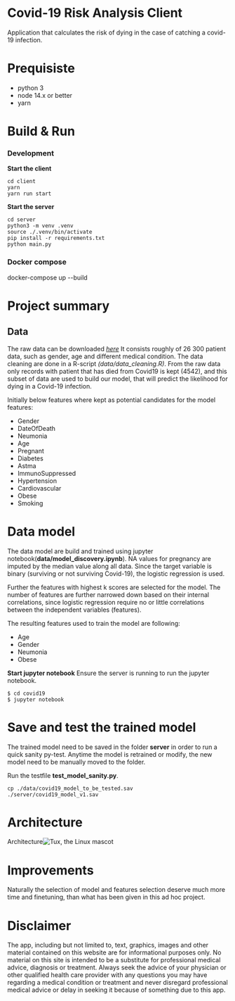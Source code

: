 # Covid-19 Risk Analysis Client
Application that calculates the risk of dying in the case of catching a covid-19 infection.

# Prequisiste

- python 3
- node 14.x or better
- yarn

# Build & Run

### Development

**Start the client**
```
cd client
yarn
yarn run start
```

**Start the server**
```
cd server
python3 -m venv .venv
source ./.venv/bin/activate
pip install -r requirements.txt
python main.py
```

### Docker compose

docker-compose up --build

# Project summary

## Data ##
The raw data can be downloaded  *[here](https://www.kaggle.com/marianarfranklin/mexico-covid19-clinical-data)* It consists roughly of 26 300 patient data, such as gender, age and different medical condition.
The data cleaning are done in a R-script *(data/data_cleaning.R)*.
From the raw data only records with patient that has died from Covid19 is kept (4542), and this subset of data are used to build our model, that will predict the likelihood for dying in a Covid-19 infection.

Initially below features where kept as potential candidates for the model features:
- Gender
- DateOfDeath
- Neumonia
- Age
- Pregnant
- Diabetes
- Astma
- ImmunoSuppressed
- Hypertension
- Cardiovascular
- Obese
- Smoking


# Data model
The data model are build and trained using jupyter notebook(**data/model_discovery.ipynb**).
NA values for pregnancy are imputed by the median value along all data.
Since the target variable is binary (surviving or not surviving Covid-19), the logistic regression is used.

Further the features with highest k scores are selected for the model.
The number of features are further narrowed down based on their internal correlations, since logistic regression require no or little correlations between the independent variables (features).

The resulting features used to train the model are following:
- Age
- Gender  
- Neumonia       
- Obese 


**Start jupyter notebook**
Ensure the server is running to run the jupyter notebook.

```
$ cd covid19
$ jupyter notebook
```

# Save and test the trained model
The trained model need to be saved in the folder **server** in order to run a quick sanity py-test.
Anytime the model is retrained or modify, the new model need to be manually moved to the folder.

Run the testfile **test_model_sanity.py**.

```
cp ./data/covid19_model_to_be_tested.sav
./server/covid19_model_v1.sav
```

# Architecture

Architecture![Tux, the Linux mascot](/client/public/architecture.png)

# Improvements
Naturally the selection of model and features selection deserve much more time and finetuning, than what has been given in this ad hoc project.

# Disclaimer
The app, including but not limited to, text, graphics, images and other material contained on this website are for informational purposes only. No material on this site is intended to be a substitute for professional medical advice, diagnosis or treatment. Always seek the advice of your physician or other qualified health care provider with any questions you may have regarding a medical condition or treatment and never disregard professional medical advice or delay in seeking it because of something due to this app.
